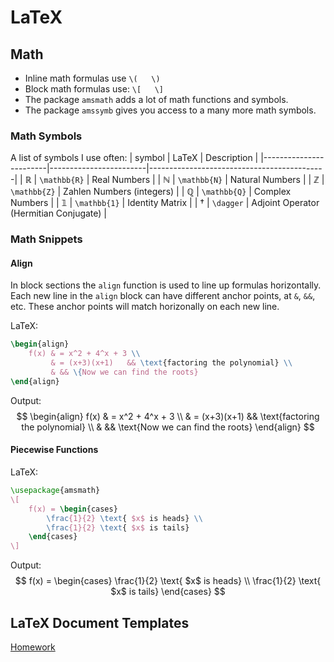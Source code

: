 # LaTeX





## Math

- Inline math formulas use `\(   \)`
- Block math formulas use: `\[   \]`
- The package `amsmath` adds a lot of math functions and symbols.
- The package `amssymb` gives you access to a many more math symbols.

### Math Symbols
A list of symbols I use often:
| symbol                 | LaTeX                  | Description                                |
|------------------------|------------------------|--------------------------------------------|
| $\mathbb{R}$           | `\mathbb{R}`           | Real Numbers                               |
| $\mathbb{N}$           | `\mathbb{N}`           | Natural Numbers                            |
| $\mathbb{Z}$           | `\mathbb{Z}`           | Zahlen Numbers (integers)                  |
| $\mathbb{Q}$           | `\mathbb{Q}`           | Complex Numbers                            |
| $\mathbb{1}$           | `\mathbb{1}`           | Identity Matrix                            |
| $\dagger$              | `\dagger`              | Adjoint Operator (Hermitian Conjugate)     |

### Math Snippets

#### Align
In block sections the `align` function is used to line up formulas horizontally.
Each new line in the `align` block can have different anchor points, at `&`, `&&`, etc.
These anchor points will match horizonally on each new line.

LaTeX:
```tex
\begin{align}
    f(x) & = x^2 + 4^x + 3 \\
         & = (x+3)(x+1)   && \text{factoring the polynomial} \\
         & && \{Now we can find the roots}
\end{align}
```
Output:
$$  \begin{align}
    f(x) & = x^2 + 4^x + 3 \\
         & = (x+3)(x+1)   && \text{factoring the polynomial} \\
         & && \text{Now we can find the roots}
\end{align} $$

#### Piecewise Functions
LaTeX:
```tex
\usepackage{amsmath}
\[
    f(x) = \begin{cases}
        \frac{1}{2} \text{ $x$ is heads} \\
        \frac{1}{2} \text{ $x$ is tails}
    \end{cases}
\]
```

Output:
$$ f(x) = \begin{cases}
\frac{1}{2} \text{ $x$ is heads} \\
    \frac{1}{2} \text{ $x$ is tails}
\end{cases} $$


## LaTeX Document Templates
[Homework](storage/homework.tex)
